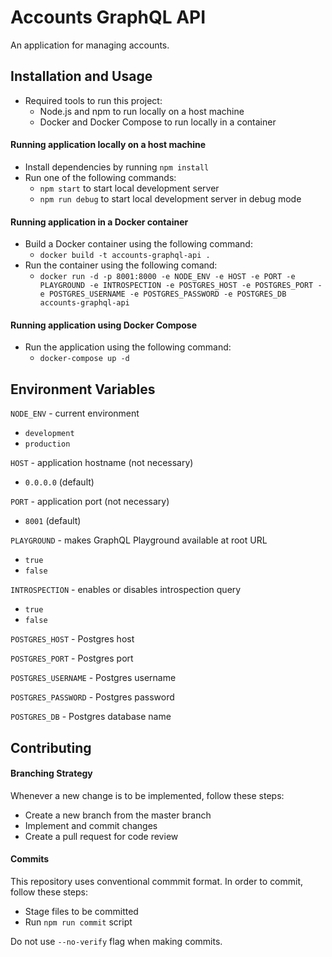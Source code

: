 # Accounts GraphQL API

An application for managing accounts.

## Installation and Usage

- Required tools to run this project:
  - Node.js and npm to run locally on a host machine
  - Docker and Docker Compose to run locally in a container

#### Running application locally on a host machine

- Install dependencies by running `npm install`
- Run one of the following commands:
  - `npm start` to start local development server
  - `npm run debug` to start local development server in debug mode

#### Running application in a Docker container

- Build a Docker container using the following command:
  - `docker build -t accounts-graphql-api .`
- Run the container using the following comand:
  - `docker run -d -p 8001:8000 -e NODE_ENV -e HOST -e PORT -e PLAYGROUND -e INTROSPECTION -e POSTGRES_HOST -e POSTGRES_PORT -e POSTGRES_USERNAME -e POSTGRES_PASSWORD -e POSTGRES_DB accounts-graphql-api`

#### Running application using Docker Compose

- Run the application using the following command:
  - `docker-compose up -d`

## Environment Variables

`NODE_ENV` - current environment
  - `development`
  - `production`

`HOST` - application hostname (not necessary)
  - `0.0.0.0` (default)

`PORT` - application port (not necessary)
  - `8001` (default)

`PLAYGROUND` - makes GraphQL Playground available at root URL
  - `true`
  - `false`

`INTROSPECTION` - enables or disables introspection query
  - `true`
  - `false`

`POSTGRES_HOST` - Postgres host

`POSTGRES_PORT` - Postgres port

`POSTGRES_USERNAME` - Postgres username

`POSTGRES_PASSWORD` - Postgres password

`POSTGRES_DB` - Postgres database name

## Contributing

#### Branching Strategy

Whenever a new change is to be implemented, follow these steps:
  - Create a new branch from the master branch
  - Implement and commit changes
  - Create a pull request for code review

#### Commits

This repository uses conventional commmit format. In order to commit, follow these steps:
  - Stage files to be committed
  - Run `npm run commit` script

Do not use `--no-verify` flag when making commits.
